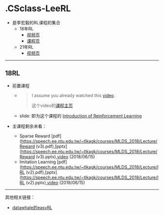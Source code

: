 # .CSclass-LeeRL

- 是李宏毅的RL课程的集合
  - 18年RL
    - [视频页](https://www.youtube.com/playlist?list=PLJV_el3uVTsODxQFgzMzPLa16h6B8kWM_)
    - [课程页](https://speech.ee.ntu.edu.tw/~tlkagk/courses_MLDS18.html)
  - 21年RL
    - [视频页](https://www.youtube.com/playlist?list=PLJV_el3uVTsMhtt7_Y6sgTHGHp1Vb2P2J)

---

## 18RL

- 前置课程
  
  - > I assume you already watched this [video](https://youtu.be/W8XF3ME8G2I).
    >
    > 这个video的[课程主页](https://speech.ee.ntu.edu.tw/~tlkagk/courses_ML17.html)
  
  - slide: 即为这个课程的 [Introduction of Reinforcement Learning](https://speech.ee.ntu.edu.tw/~tlkagk/courses/ML_2017/Lecture/RL%20(v4).pdf) 
  
- 主课程剩余未看：

  - Sparse Reward [pdf](https://speech.ee.ntu.edu.tw/~tlkagk/courses/MLDS_2018/Lecture/Reward (v3).pdf),[pptx](https://speech.ee.ntu.edu.tw/~tlkagk/courses/MLDS_2018/Lecture/Reward (v3).pptx),[video](https://youtu.be/-5cCWhu0OaM) (2018/06/15)
  - Imitation Learning [pdf](https://speech.ee.ntu.edu.tw/~tlkagk/courses/MLDS_2018/Lecture/IRL (v2).pdf),[pptx](https://speech.ee.ntu.edu.tw/~tlkagk/courses/MLDS_2018/Lecture/IRL (v2).pptx),[video](https://youtu.be/rl_ozvqQUU8) (2018/06/15)







---

其他相关链接：

- [datawhale的easyRL](https://github.com/datawhalechina/easy-rl)

